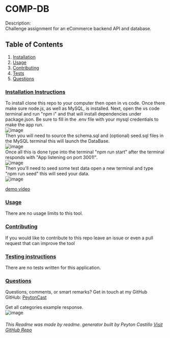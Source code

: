 <!--TILE AND DESCRIPTION-->
  # **COMP-DB** 
  
  Description: <br>
  Challenge assignment for an eCommerce backend API and database.
 
  <!--TABLE OF CONTENTS-->
   ## Table of Contents
  1. [Installation](#install)
  2. [Usage](#usage)
  3. [Contributing](#contribute)
  4. [Tests](#tests)
  5. [Questions](#questions)
 
  <!--INSTALLATION INSTRUCTIONS-->
   ### [Installation Instructions](install)
  To install clone this repo to your computer then open in vs code. 
  Once there make sure node.js, as well as MySQL, is installed. Next, open the vs code terminal and run "npm i" and that will install dependencies under package.json.
  Be sure to fill in the .env file with your mysql credentials to make the app run.
  <br>
  ![image](https://user-images.githubusercontent.com/107663364/193150029-57c108b2-662d-4e79-818b-9ce2ab5289be.png)
  <br>
  Then you will need to source the schema.sql and (optional) seed.sql files in the MySQL terminal this will launch the DataBase.
  <br>
  ![image](https://user-images.githubusercontent.com/107663364/193150088-20cd8eeb-4e7f-49ab-98cf-1f5f0e0ed0ae.png)
  <br>
  Once all this is done type into the terminal "npm run start" after the terminal responds with "App listening on port 3001!".
  <br>
  ![image](https://user-images.githubusercontent.com/107663364/193150283-da79b8a6-be35-41e3-9b2c-28b19b01dd9f.png)
  <br>
  Then you'll need to seed some test data open a new terminal and type  "npm run seed" this will seed your data.
  <br>
  ![image](https://user-images.githubusercontent.com/107663364/193150398-09ef043a-b819-4c6c-869b-ae98db0357fb.png)


  [demo video](https://drive.google.com/file/d/1W1oUqPOBvsoZEMKorY6iXWZPMUnYj4vs/view)

  <!--USAGE--> 
  ### [Usage](usage)
  There are no usage limits to this tool.
 
   
   <!--CONTRIBUTING-->
  ### [Contributing](contribute)
  If you would like to contribute to this repo leave an issue or even a pull request that can improve the tool
 
   <!--TESTS-->
  ### [Testing instructions](tests)
  There are no tests written for this application.
   <!--QUESTIONS-->
   ### [Questions](questions)
  Questions, comments, or smart remarks? Get in touch at my GitHub<br>
  GitHub: [PeytonCast](HTTPS:github.com/PeytonCast) <br>
  
  Get all categories example response. <br>
  ![image](https://user-images.githubusercontent.com/107663364/193150494-3c8be86c-bd0e-44c0-a92f-efba6748eedd.png)


     
  ###### This Readme was made by readme. generator built by Peyton Castillo [Visit GitHub Repo](https://github.com/PeytonCast/readme.generator)

